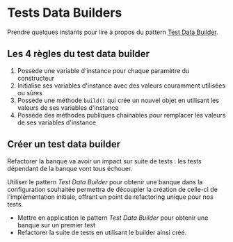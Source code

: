 # Tests Data Builders

Prendre quelques instants pour lire à propos du pattern [Test Data Builder](https://xtrem-tdd.netlify.app/Flavours/test-data-builders).

## Les 4 règles du test data builder

1. Possède une variable d'instance pour chaque paramètre du constructeur
2. Initialise ses variables d'instance avec des valeurs couramment utilisées ou sûres
3. Possède une méthode `build()` qui crée un nouvel objet en utilisant les valeurs de ses variables d'instance
4. Possède des méthodes publiques chainables pour remplacer les valeurs de ses variables d'instance

## Créer un test data builder

Refactorer la banque va avoir un impact sur suite de tests : les tests dépendant de la banque vont tous échouer.

Utiliser le pattern *Test Data Builder* pour obtenir une banque dans la configuration souhaitée permettra de découpler la création
de celle-ci de l'implémentation initiale, offrant un point de refactoring unique pour nos tests.

- Mettre en application le pattern *Test Data Builder* pour obtenir une banque sur un premier test
- Refactorer la suite de tests en utilisant le builder ainsi créé.
